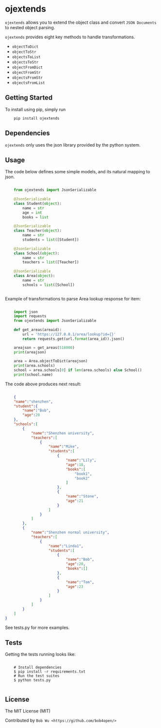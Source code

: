 ojextends
==============

``ojextends`` allows you to extend the object class and convert ``JSON Documents`` to nested object parsing.

``ojextends`` provides eight key methods to handle transformations.

* `objectToDict` 
* `objectToStr` 
* `objectsToList` 
* `objectsToStr` 
* `objectFromDict` 
* `objectFromStr` 
* `objectsFromStr` 
* `objectsFromList`



## Getting Started

To install using pip, simply run

```shell
	pip install ojextends
```

Dependencies
------------
``ojextends`` only uses the json library provided by the python system.



Usage
-----
The code below defines some simple models, and its natural mapping to json.

```python

    from ojextends import JsonSerializable
    
    @JsonSerializable
    class Student(object):
        name = str
        age = int
        books = list
    
    @JsonSerializable
    class Teacher(object):
        name = str
        students = list([Student])
    
    @JsonSerializable
    class School(object):
        name = str
        teachers = list([Teacher])
    
    @JsonSerializable
    class Area(object):
        name = str
        schools = list([School])
        
```
Example of transformations to parse Area lookup response for item:

```python

    import json
    import requests
    from ojextends import JsonSerializable
    
    def get_areas(areaid):
        url = 'https://127.0.0.1/area/lookup?id={}'
        return requests.get(url.format(area_id)).json()

    areajson = get_areas(518000)
    print(areajson)
    
    area = Area.objectToDict(areajson)
    print(area.schools)
    school = area.schools[0] if len(area.schools) else School()
    print(school.name)
```

The code above produces next result:


```json

    {
    "name":"shenzhen",
    "student":{
        "name":"Bob",
        "age":20
    },
    "schools":[
        {
            "name":"Shenzhen university",
            "teachers":[
                {
                    "name":"Mike",
                    "students":[
                        {
                            "name":"Lily",
                            "age":18,
                            "books":[
                                "book1",
                                "book2"
                            ]
                        },
                        {
                            "name":"Stone",
                            "age":21
                        }
                    ]
                }
            ]
        },
        {
            "name":"Shenzhen normal university",
            "teachers":[
                {
                    "name":"Linda1",
                    "students":[
                        {
                            "name":"Bob",
                            "age":20,
                            "books":[]
                        },
                        {
                            "name":"Tom",
                            "age":23
                        }
                    ]
                }
            ]
        }
    ]
}

```

See tests.py for more examples.


Tests
-----
Getting the tests running looks like:

```shell

	# Install dependencies
	$ pip install -r requirements.txt
	# Run the test suites
	$ python tests.py
	
```
License
-------

The MIT License (MIT)

Contributed by `Bob Wu <https://github.com/bob4open/>`
